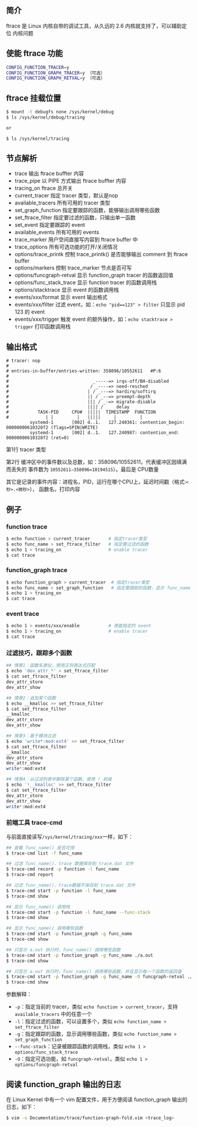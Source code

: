 ## 简介

ftrace 是 Linux 内核自带的调试工具，从久远的 2.6 内核就支持了，可以辅助定位
内核问题

## 使能 ftrace 功能

```bash
CONFIG_FUNCTION_TRACER=y
CONFIG_FUNCTION_GRAPH_TRACER=y （可选）
CONFIG_FUNCTION_GRAPH_RETVAL=y （可选）
```

## ftrace 挂载位置

```bash
$ mount -t debugfs none /sys/kernel/debug
$ ls /sys/kernel/debug/tracing

or

$ ls /sys/kernel/tracing
```

## 节点解析

* trace                     输出 ftrace buffter 内容
* trace_pipe                以 PIPE 方式输出 ftrace buffter 内容
* tracing_on                ftrace 总开关
* current_tracer            指定 tracer 类型，默认是nop
* available_tracers         所有可用的 tracer 类型
* set_graph_function        指定要跟踪的函数，能够输出调用哪些函数
* set_ftrace_filter         指定要过滤的函数，只输出单一函数
* set_event                 指定要跟踪的 event
* available_events          所有可用的 events
* trace_marker              用户空间直接写内容到 ftrace buffer 中
* trace_options             所有可选功能的打开/关闭情况
* options/trace_printk      控制 trace_printk() 是否能够输出 comment 到 ftrace buffer
* options/markers           控制 trace_marker 节点是否可写
* options/funcgraph-retval  显示 function_graph tracer 的函数返回值
* options/func_stack_trace  显示 function tracer 的函数调用栈
* options/stacktrace        显示 event 的函数调用栈
* events/xxx/format         显示 event 输出格式
* events/xxx/filter         过滤 event，如：`echo "pid==123" > filter` 只显示 pid 123 的 event
* events/xxx/trigger        触发 event 的额外操作，如：`echo stacktrace > trigger` 打印函数调用栈

## 输出格式

```
# tracer: nop
#
# entries-in-buffer/entries-written: 358096/10552611   #P:6
#
#                                _-----=> irqs-off/BH-disabled
#                               / _----=> need-resched
#                              | / _---=> hardirq/softirq
#                              || / _--=> preempt-depth
#                              ||| / _-=> migrate-disable
#                              |||| /     delay
#           TASK-PID     CPU#  |||||  TIMESTAMP  FUNCTION
#              | |         |   |||||     |         |
         systemd-1       [002] d..1.   127.240361: contention_begin: 00000000610328f2 (flags=SPIN|WRITE)
         systemd-1       [002] d..1.   127.240987: contention_end: 00000000610328f2 (ret=0)
```

第1行 tracer 类型

第2行 缓冲区中的事件数以及总数，如：358096/10552611，代表缓冲区因填满而丢失的
事件数为 `10552611−358096=10194515`）。最后是 CPU数量

其它是记录的事件内容：进程名，PID，运行在哪个CPU上，延迟时间戳（格式:`<秒>.<微秒>`），
函数名，打印内容

## 例子

### function trace

```bash
$ echo function > current_tracer       # 指定tracer类型
$ echo func_name > set_ftrace_filter   # 指定要过滤的函数
$ echo 1 > tracing_on                  # enable tracer
$ cat trace
```

### function_graph trace

```bash
$ echo function_graph > current_tracer  # 指定tracer类型
$ echo func_name > set_graph_function   # 指定要跟踪的函数，显示 func_name() 调用哪些函数
$ echo 1 > tracing_on
$ cat trace
```

### event trace

```bash
$ echo 1 > events/xxx/enable           # 使能指定的 event
$ echo 1 > tracing_on                  # enable tracer
$ cat trace
```

### 过滤技巧，跟踪多个函数

```bash
## 情景1：函数名类似，使用正则表达式匹配
$ echo 'dev_attr_*' > set_ftrace_filter
$ cat set_ftrace_filter
dev_attr_store
dev_attr_show

## 情景2：追加某个函数
$ echo __kmalloc >> set_ftrace_filter
$ cat set_ftrace_filter
__kmalloc
dev_attr_store
dev_attr_show

## 情景3：基于模块过滤
$ echo 'write*:mod:ext4' >> set_ftrace_filter
$ cat set_ftrace_filter
__kmalloc
dev_attr_store
dev_attr_show
write*:mod:ext4

## 情景4：从过滤列表中删除某个函数，使用 ! 前缀
$ echo '!__kmalloc' >> set_ftrace_filter
$ cat set_ftrace_filter
dev_attr_store
dev_attr_show
write*:mod:ext4
```

### 前端工具 trace-cmd

与前面直接读写`/sys/kernel/tracing/xxx`一样，如下：

```bash
## 查看 func_name() 是否可用
$ trace-cmd list -f func_name

## 过滤 func_name()，trace 数据保存到 trace.dat 文件
$ trace-cmd record -p function -l func_name
$ trace-cmd report

## 过滤 func_name()，trace数据不保存到 trace.dat 文件
$ trace-cmd start -p function -l func_name
$ trace-cmd show

## 显示 func_name() 调用栈
$ trace-cmd start -p function -l func_name --func-stack
$ trace-cmd show

## 显示 func_name() 调用哪些函数
$ trace-cmd start -p function_graph -g func_name
$ trace-cmd show

## 只显示 a.out 执行时，func_name() 调用哪些函数
$ trace-cmd start -p function_graph -g func_name ./a.out
$ trace-cmd show

## 只显示 a.out 执行时，func_name() 调用哪些函数，并且显示每一个函数的返回值
$ trace-cmd start -p function_graph -g func_name -O funcgraph-retval ./a.out
$ trace-cmd show
```

参数解释：

* `-p`：指定当前的 tracer，类似 `echo function > current_tracer`，支持 `available_tracers` 中的任意一个
* `-l`：指定过滤的函数，可以设置多个，类似 `echo function_name > set_ftrace_filter`
* `-g`：指定跟踪的函数，显示调用哪些函数，类似 `echo function_name > set_graph_function`
* `--func-stack`：记录被跟踪函数的调用栈，类似 `echo 1 > options/func_stack_trace`
* `-O`：指定可选功能，如 `funcgraph-retval`，类似 `echo 1 > options/funcgraph-retval`

## 阅读 function_graph 输出的日志

在 Linux Kernel 中有一个 vim 配置文件，用于方便阅读 function_graph 输出的日志，如下：

```bash
$ vim -u Documentation/trace/function-graph-fold.vim <trace_log>
```
